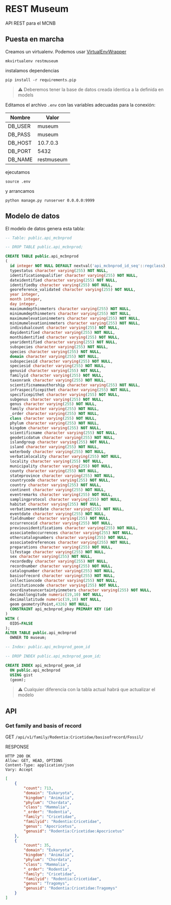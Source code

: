 # REST Museum

API REST para el MCNB

## Puesta en marcha

Creamos un virtualenv. Podemos usar [VirtualEnvWrapper](https://virtualenvwrapper.readthedocs.io/en/latest/)

`mkvirtualenv restmuseum`

instalamos dependencias

`pip install -r requirements.pip`

> :warning: Deberemos tener la base de datos creada identica a la definida en models

Editamos el archivo `.env` con las variables adecuadas para la conexión:

| Nombre | Valor |
|---|---|
| DB_USER | museum |
| DB_PASS | museum |
| DB_HOST | 10.7.0.3 |
| DB_PORT | 5432 |
| DB_NAME | restmuseum |

ejecutamos

`source .env`

y arrancamos

`python manage.py runserver 0.0.0.0:9999`

## Modelo de datos

El modelo de datos genera esta tabla:

```sql
-- Table: public.api_mcbnprod

-- DROP TABLE public.api_mcbnprod;

CREATE TABLE public.api_mcbnprod
(
  id integer NOT NULL DEFAULT nextval('api_mcbnprod_id_seq'::regclass),
  typestatus character varying(255) NOT NULL,
  identificationqualifier character varying(255) NOT NULL,
  dateidentified character varying(255) NOT NULL,
  identifiedby character varying(255) NOT NULL,
  georeference_validated character varying(255) NOT NULL,
  year integer,
  month integer,
  day integer,
  maximumdepthinmeters character varying(255) NOT NULL,
  minimumdepthinmeters character varying(255) NOT NULL,
  maximumelevationinmeters character varying(255) NOT NULL,
  minimumelevationinmeters character varying(255) NOT NULL,
  individualcount character varying(255) NOT NULL,
  dayidentified character varying(255) NOT NULL,
  monthidentified character varying(255) NOT NULL,
  yearidentified character varying(255) NOT NULL,
  subspecies character varying(255) NOT NULL,
  species character varying(255) NOT NULL,
  domain character varying(255) NOT NULL,
  subspeciesid character varying(255) NOT NULL,
  speciesid character varying(255) NOT NULL,
  genusid character varying(255) NOT NULL,
  familyid character varying(255) NOT NULL,
  taxonrank character varying(255) NOT NULL,
  scientificnameauthorship character varying(255) NOT NULL,
  infraspecificepithet character varying(255) NOT NULL,
  specificepithet character varying(255) NOT NULL,
  subgenus character varying(255) NOT NULL,
  genus character varying(255) NOT NULL,
  family character varying(255) NOT NULL,
  _order character varying(255) NOT NULL,
  class character varying(255) NOT NULL,
  phylum character varying(255) NOT NULL,
  kingdom character varying(255) NOT NULL,
  scientificname character varying(255) NOT NULL,
  geodeticdatum character varying(255) NOT NULL,
  islandgroup character varying(255) NOT NULL,
  island character varying(255) NOT NULL,
  waterbody character varying(255) NOT NULL,
  verbatimlocality character varying(255) NOT NULL,
  locality character varying(255) NOT NULL,
  municipality character varying(255) NOT NULL,
  county character varying(255) NOT NULL,
  stateprovince character varying(255) NOT NULL,
  countrycode character varying(255) NOT NULL,
  country character varying(255) NOT NULL,
  continent character varying(255) NOT NULL,
  eventremarks character varying(255) NOT NULL,
  samplingprotocol character varying(255) NOT NULL,
  habitat character varying(255) NOT NULL,
  verbatimeventdate character varying(255) NOT NULL,
  eventdate character varying(255) NOT NULL,
  fieldnumber character varying(255) NOT NULL,
  occurrenceid character varying(255) NOT NULL,
  previousidentifications character varying(255) NOT NULL,
  associatedoccurrences character varying(255) NOT NULL,
  othercatalognumbers character varying(255) NOT NULL,
  associatedreferences character varying(255) NOT NULL,
  preparations character varying(255) NOT NULL,
  lifestage character varying(255) NOT NULL,
  sex character varying(255) NOT NULL,
  recordedby character varying(255) NOT NULL,
  recordnumber character varying(255) NOT NULL,
  catalognumber character varying(255) NOT NULL,
  basisofrecord character varying(255) NOT NULL,
  collectioncode character varying(255) NOT NULL,
  institutioncode character varying(255) NOT NULL,
  coordinateuncertaintyinmeters character varying(255) NOT NULL,
  decimallongitude numeric(19,10) NOT NULL,
  decimallatitude numeric(19,10) NOT NULL,
  geom geometry(Point,4326) NOT NULL,
  CONSTRAINT api_mcbnprod_pkey PRIMARY KEY (id)
)
WITH (
  OIDS=FALSE
);
ALTER TABLE public.api_mcbnprod
  OWNER TO museum;

-- Index: public.api_mcbnprod_geom_id

-- DROP INDEX public.api_mcbnprod_geom_id;

CREATE INDEX api_mcbnprod_geom_id
  ON public.api_mcbnprod
  USING gist
  (geom);
```

> :warning: Cualquier diferencia con la tabla actual habrá que actualizar el modelo

## API

### Get family and basis of record

GET `/api/v1/family/Rodentia:Cricetidae/basisofrecord/Fossil/`

RESPONSE

```
HTTP 200 OK
Allow: GET, HEAD, OPTIONS
Content-Type: application/json
Vary: Accept
```
```json
[
    {
        "count": 713,
        "domain": "Eukaryota",
        "kingdom": "Animalia",
        "phylum": "Chordata",
        "class": "Mammalia",
        "_order": "Rodentia",
        "family": "Cricetidae",
        "familyid": "Rodentia:Cricetidae",
        "genus": "Apocricetus",
        "genusid": "Rodentia:Cricetidae:Apocricetus"
    },
    {
        "count": 35,
        "domain": "Eukaryota",
        "kingdom": "Animalia",
        "phylum": "Chordata",
        "class": "Mammalia",
        "_order": "Rodentia",
        "family": "Cricetidae",
        "familyid": "Rodentia:Cricetidae",
        "genus": "Tragomys",
        "genusid": "Rodentia:Cricetidae:Tragomys"
    }
]
```
